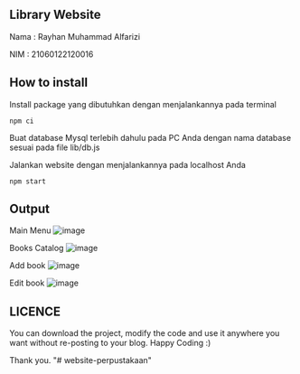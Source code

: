 ## Library Website
Nama : Rayhan Muhammad Alfarizi

NIM  : 21060122120016

## How to install
Install package yang dibutuhkan dengan menjalankannya pada terminal
```shell 
npm ci
```

Buat database Mysql terlebih dahulu pada PC Anda dengan nama database sesuai pada file lib/db.js

Jalankan website dengan menjalankannya pada localhost Anda
```shell
npm start
```

## Output
Main Menu
![image](https://github.com/user-attachments/assets/b0a77143-7564-4508-a63a-99dfd75b6a94)

Books Catalog
![image](https://github.com/user-attachments/assets/0cf0cca9-da4e-4dbc-8bac-19b13bb33adb)

Add book
![image](https://github.com/user-attachments/assets/eeb63c20-c22e-4fa9-adbf-c05268d7eef2)

Edit book
![image](https://github.com/user-attachments/assets/ee2b5d9b-4e55-4e14-8e34-86b5b4992268)

## LICENCE
You can download the project, modify the code and use it anywhere you want without re-posting to your blog. Happy Coding :)

Thank you.
"# website-perpustakaan" 
